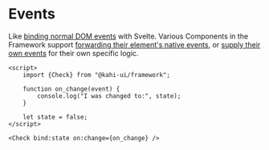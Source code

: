 # Events

Like [binding normal DOM events](https://svelte.dev/tutorial/dom-events) with Svelte. Various Components in the Framework support [forwarding their element's native events](../interactables/check#api-reference), or [supply their own events](../overlays/overlay#api-reference) for their own specific logic.

```svelte repl Events Preview
<script>
    import {Check} from "@kahi-ui/framework";

    function on_change(event) {
        console.log("I was changed to:", state);
    }

    let state = false;
</script>

<Check bind:state on:change={on_change} />
```
